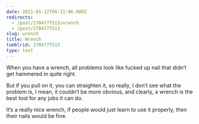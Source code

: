 ```yaml
---
date: 2011-01-12T00:11:06.000Z
redirects:
  - /post/2704777513/wrench
  - /post/2704777513
slug: wrench
title: Wrench
tumblrid: 2704777513
type: text
---
```

<p>When you have a wrench, all problems look like fucked up nail that didn&rsquo;t get hammered in quite right.</p>

<p>But if you pull on it, you can straighten it, so really, I don&rsquo;t see what the problem is, I mean, it couldn&rsquo;t be more obvious, and clearly, a wrench is the best tool for any jobs it can do.</p>

<p>It&rsquo;s a really nice wrench, if people would just learn to use it properly, then their nails would be fine.</p>
